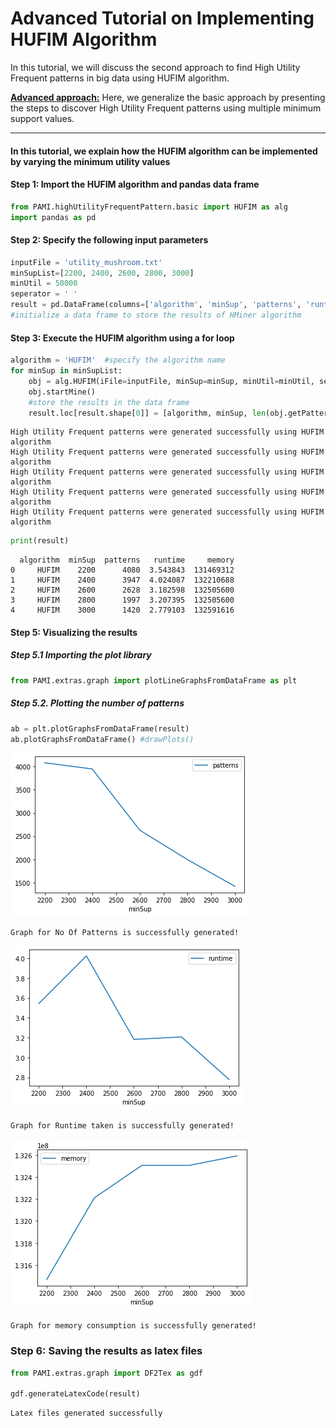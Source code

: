 # Advanced Tutorial on Implementing HUFIM Algorithm

In this tutorial, we will discuss the second approach to find High Utility Frequent patterns in big data using HUFIM algorithm.

[__Advanced approach:__](#advApproach) Here, we generalize the basic approach by presenting the steps to discover High Utility Frequent patterns using multiple minimum support values.

***

#### In this tutorial, we explain how the HUFIM algorithm  can be implemented by varying the minimum utility values

#### Step 1: Import the HUFIM algorithm and pandas data frame

```python
from PAMI.highUtilityFrequentPattern.basic import HUFIM as alg
import pandas as pd
```

#### Step 2: Specify the following input parameters


```python
inputFile = 'utility_mushroom.txt'
minSupList=[2200, 2400, 2600, 2800, 3000]
minUtil = 50000
seperator = ' '      
result = pd.DataFrame(columns=['algorithm', 'minSup', 'patterns', 'runtime', 'memory']) 
#initialize a data frame to store the results of HMiner algorithm
```

#### Step 3: Execute the HUFIM algorithm using a for loop


```python
algorithm = 'HUFIM'  #specify the algorithm name
for minSup in minSupList:
    obj = alg.HUFIM(iFile=inputFile, minSup=minSup, minUtil=minUtil, sep=seperator)
    obj.startMine()
    #store the results in the data frame
    result.loc[result.shape[0]] = [algorithm, minSup, len(obj.getPatterns()), obj.getRuntime(), obj.getMemoryRSS()]
```

    High Utility Frequent patterns were generated successfully using HUFIM algorithm
    High Utility Frequent patterns were generated successfully using HUFIM algorithm
    High Utility Frequent patterns were generated successfully using HUFIM algorithm
    High Utility Frequent patterns were generated successfully using HUFIM algorithm
    High Utility Frequent patterns were generated successfully using HUFIM algorithm



```python
print(result)
```

      algorithm  minSup  patterns   runtime     memory
    0     HUFIM    2200      4080  3.543843  131469312
    1     HUFIM    2400      3947  4.024087  132210688
    2     HUFIM    2600      2628  3.182598  132505600
    3     HUFIM    2800      1997  3.207395  132505600
    4     HUFIM    3000      1420  2.779103  132591616


#### Step 5: Visualizing the results

##### Step 5.1 Importing the plot library


```python
from PAMI.extras.graph import plotLineGraphsFromDataFrame as plt
```

##### Step 5.2. Plotting the number of patterns


```python
ab = plt.plotGraphsFromDataFrame(result)
ab.plotGraphsFromDataFrame() #drawPlots()
```


    
![png](output_15_0.png)
    


    Graph for No Of Patterns is successfully generated!



    
![png](output_15_2.png)
    


    Graph for Runtime taken is successfully generated!



    
![png](output_15_4.png)
    


    Graph for memory consumption is successfully generated!


### Step 6: Saving the results as latex files

```python
from PAMI.extras.graph import DF2Tex as gdf

gdf.generateLatexCode(result)
```

    Latex files generated successfully

